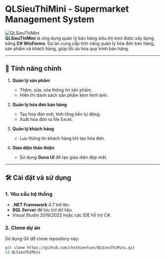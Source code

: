 # QLSieuThiMini - Supermarket Management System

![QLSieuThiMini](https://img.shields.io/badge/Platform-.NET%20WinForms-blue)  
**QLSieuThiMini** là ứng dụng quản lý bán hàng siêu thị mini được xây dựng bằng **C# WinForms**. Dự án cung cấp tính năng quản lý hóa đơn bán hàng, sản phẩm và khách hàng, giúp tối ưu hóa quy trình bán hàng.

---

## 🚀 **Tính năng chính**

1. **Quản lý sản phẩm**
   - Thêm, sửa, xóa thông tin sản phẩm.
   - Hiển thị danh sách sản phẩm kèm hình ảnh.

2. **Quản lý hóa đơn bán hàng**
   - Tạo hóa đơn mới, tính tổng tiền tự động.
   - Xuất hóa đơn ra file Excel.

3. **Quản lý khách hàng**
   - Lưu thông tin khách hàng khi tạo hóa đơn.

4. **Giao diện thân thiện**
   - Sử dụng **Guna UI** để tạo giao diện đẹp mắt.

---

## 🛠 **Cài đặt và sử dụng**

### 1. **Yêu cầu hệ thống**
- **.NET Framework** 4.7 trở lên.
- **SQL Server** để lưu trữ dữ liệu.
- Visual Studio 2019/2022 hoặc các IDE hỗ trợ C#.

### 2. **Clone dự án**
Sử dụng Git để clone repository này:

```bash
git clone https://github.com/chuthientuan/QLSieuThiMini.git
cd QLSieuThiMini
